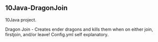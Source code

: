 10Java-DragonJoin
------

10Java project.

Dragon Join - Creates ender dragons and kills them when on either join, firstjoin, and/or leave!
Config.yml self explanatory.
